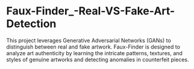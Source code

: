 # Faux-Finder_-Real-VS-Fake-Art-Detection
This project leverages Generative Adversarial Networks (GANs) to distinguish between real and fake artwork. Faux-Finder is designed to analyze art authenticity by learning the intricate patterns, textures, and styles of genuine artworks and detecting anomalies in counterfeit pieces.
